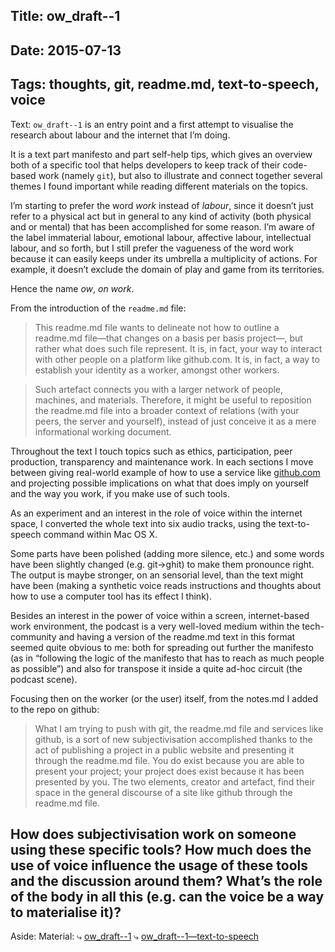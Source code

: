 

Title: ow_draft--1
----
Date: 2015-07-13
----
Tags: thoughts, git, readme.md, text-to-speech, voice
----
Text:
`ow_draft--1` is an entry point and a first attempt to visualise the research about labour and the internet that I’m doing. 

It is a text part manifesto and part self-help tips, which gives an overview both of a specific tool that helps developers to keep track of their code-based work (namely `git`), but also to illustrate and connect together several themes I found important while reading different materials on the topics.

I’m starting to prefer the word *work* instead of *labour*, since it doesn’t just refer to a physical act but in general to any kind of activity (both physical and or mental) that has been accomplished for some reason. I’m aware of the label immaterial labour, emotional labour, affective labour, intellectual labour, and so forth, but I still prefer the vagueness of the word work because it can easily keeps under its umbrella a multiplicity of actions. For example, it doesn’t exclude the domain of play and game from its territories.

Hence the name *ow*, *on work*.

From the introduction of the `readme.md` file:

> This readme.md file wants to delineate not how to outline a readme.md file—that changes on a basis per basis project—, but rather what does such file represent. It is, in fact, your way to interact with other people on a platform like github.com. It is, in fact, a way to establish your identity as a worker, amongst other workers.

> Such artefact connects you with a larger network of people, machines, and materials. Therefore, it might be useful to reposition the readme.md file into a broader context of relations (with your peers, the server and yourself), instead of just conceive it as a mere informational working document.

Throughout the text I touch topics such as ethics, participation, peer production, transparency and maintenance work. In each sections I move between giving real-world example of how to use a service like [github.com](https://github.com/) and projecting possible implications on what that does imply on yourself and the way you work, if you make use of such tools.

As an experiment and an interest in the role of voice within the internet space, I converted the whole text into six audio tracks, using the text-to-speech command within Mac OS X.

Some parts have been polished (adding more silence, etc.) and some words have been slightly changed (e.g. git→ghit) to make them pronounce right. The output is maybe stronger, on an sensorial level, than the text might have been (making a synthetic voice reads instructions and thoughts about how to use a computer tool has its effect I think).

Besides an interest in the power of voice within a screen, internet-based work environment, the podcast is a very well-loved medium within the tech-community and having a version of the readme.md text in this format seemed quite obvious to me: both for spreading out further the manifesto (as in “following the logic of the manifesto that has to reach as much people as possible”) and also for transpose it inside a quite ad-hoc circuit (the podcast scene).

Focusing then on the worker (or the user) itself, from the notes.md I added to the repo on github:

> What I am trying to push with git, the readme.md file and services like github, is a sort of new subjectivisation accomplished thanks to the act of publishing a project in a public website and presenting it through the readme.md file. You do exist because you are able to present your project; your project does exist because it has been presented by you. The two elements, creator and artefact, find their space in the general discourse of a site like github through the readme.md file.

How does subjectivisation work on someone using these specific tools? How much does the use of voice influence the usage of these tools and the discussion around them? What’s the role of the body in all this (e.g. can the voice be a way to materialise it)?
----
Aside:
Material:
⤷ [ow_draft--1](https://github.com/afincato/ow_draft--1)
⤷ [ow_draft--1—text-to-speech](https://soundcloud.com/afincato/sets/ow_draft-1-text-to-speech)